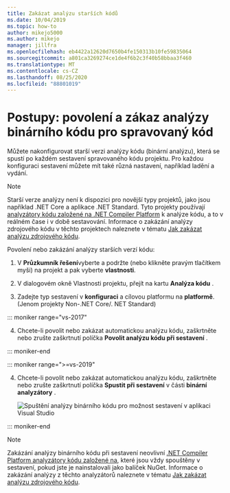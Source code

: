 ```yaml
---
title: Zakázat analýzu starších kódů
ms.date: 10/04/2019
ms.topic: how-to
author: mikejo5000
ms.author: mikejo
manager: jillfra
ms.openlocfilehash: eb4422a12620d7650b4fe150313b10fe59835064
ms.sourcegitcommit: a801ca3269274ce1de4f6b2c3f40b58bbaa3f460
ms.translationtype: MT
ms.contentlocale: cs-CZ
ms.lasthandoff: 08/25/2020
ms.locfileid: "88801019"
---
```

# <a name="how-to-enable-and-disable-binary-code-analysis-for-managed-code"></a>Postupy: povolení a zákaz analýzy binárního kódu pro spravovaný kód

Můžete nakonfigurovat starší verzi analýzy kódu (binární analýzu), která se spustí po každém sestavení spravovaného kódu projektu. Pro každou konfiguraci sestavení můžete mít také různá nastavení, například ladění a vydání.

> [!NOTE]
> Starší verze analýzy není k dispozici pro novější typy projektů, jako jsou například .NET Core a aplikace .NET Standard. Tyto projekty používají [analyzátory kódu založené na .NET Compiler Platform](roslyn-analyzers-overview.md) k analýze kódu, a to v reálném čase i v době sestavování. Informace o zakázání analýzy zdrojového kódu v těchto projektech naleznete v tématu [Jak zakázat analýzu zdrojového kódu](disable-code-analysis.md).

Povolení nebo zakázání analýzy starších verzí kódu:

1. V **Průzkumník řešení**vyberte a podržte (nebo klikněte pravým tlačítkem myši) na projekt a pak vyberte **vlastnosti**.

2. V dialogovém okně Vlastnosti projektu, přejít na kartu **Analýza kódu** .

3. Zadejte typ sestavení v **konfiguraci** a cílovou platformu na **platformě**. (Jenom projekty Non-.NET Core/. NET Standard)

::: moniker range="vs-2017"

4. Chcete-li povolit nebo zakázat automatickou analýzu kódu, zaškrtněte nebo zrušte zaškrtnutí políčka **Povolit analýzu kódu při sestavení** .

::: moniker-end

::: moniker range=">=vs-2019"

4. Chcete-li povolit nebo zakázat automatickou analýzu kódu, zaškrtněte nebo zrušte zaškrtnutí políčka **Spustit při sestavení** v části **binární analyzátory** .

   ![Spuštění analýzy binárního kódu pro možnost sestavení v aplikaci Visual Studio](media/run-on-build-binary-analyzers.png)

::: moniker-end

> [!NOTE]
> Zakázání analýzy binárního kódu při sestavení neovlivní [.NET Compiler Platform analyzátory kódu založené na](roslyn-analyzers-overview.md), které jsou vždy spouštěny v sestavení, pokud jste je nainstalovali jako balíček NuGet. Informace o zakázání analýzy z těchto analyzátorů naleznete v tématu [Jak zakázat analýzu zdrojového kódu](disable-code-analysis.md).
